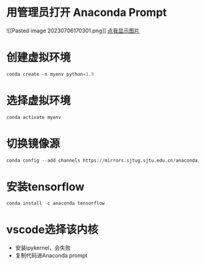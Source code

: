 # 用管理员打开 Anaconda Prompt

![[Pasted image 20230706170301.png]]
[点我显示图片](https://github.com/zky119/Obsidian-Vault/blob/main/Pasted%20image%2020230706170301.png)

# 创建虚拟环境

```python
conda create -n myenv python=3.9
```

# 选择虚拟环境

```python
conda activate myenv
```

# 切换镜像源

```python
conda config --add channels https://mirrors.sjtug.sjtu.edu.cn/anaconda/pkgs/main/
```

# 安装tensorflow

```python
conda install -c anaconda tensorflow
```

# vscode选择该内核

- 安装ipykernel，会失败
- 复制代码进Anaconda prompt